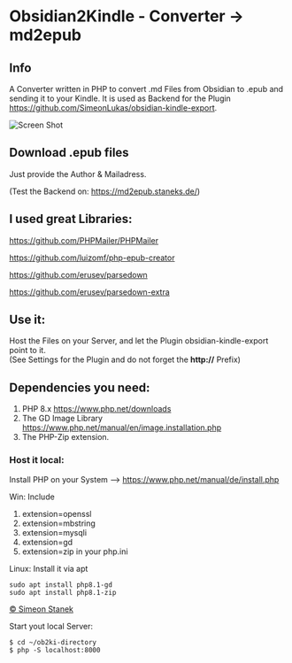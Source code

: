 # Obsidian2Kindle - Converter -> md2epub

## Info
A Converter written in PHP to convert .md Files from Obsidian to .epub and sending it to your Kindle.
It is used as Backend for the Plugin https://github.com/SimeonLukas/obsidian-kindle-export.

![Screen Shot](img/screenshot.png)

## Download .epub files

Just provide the Author & Mailadress.

(Test the Backend on: https://md2epub.staneks.de/)

## I used great Libraries:
https://github.com/PHPMailer/PHPMailer

https://github.com/luizomf/php-epub-creator

https://github.com/erusev/parsedown

https://github.com/erusev/parsedown-extra

## Use it:
Host the Files on your Server, and let the Plugin obsidian-kindle-export point to it. <br>
(See Settings for the Plugin and do not forget the **http://** Prefix)

## Dependencies you need:

1. PHP 8.x
https://www.php.net/downloads
2. The GD Image Library
https://www.php.net/manual/en/image.installation.php
3. The PHP-Zip extension.

### Host it local:
Install PHP on your System --> https://www.php.net/manual/de/install.php

Win: Include 
1. extension=openssl
2. extension=mbstring
3. extension=mysqli
4. extension=gd
5. extension=zip
in your php.ini

Linux: Install it via apt

```shell
sudo apt install php8.1-gd
sudo apt install php8.1-zip
```

[© Simeon Stanek](https://staneks.de)

Start yout local Server:

```shell 
$ cd ~/ob2ki-directory
$ php -S localhost:8000
```



